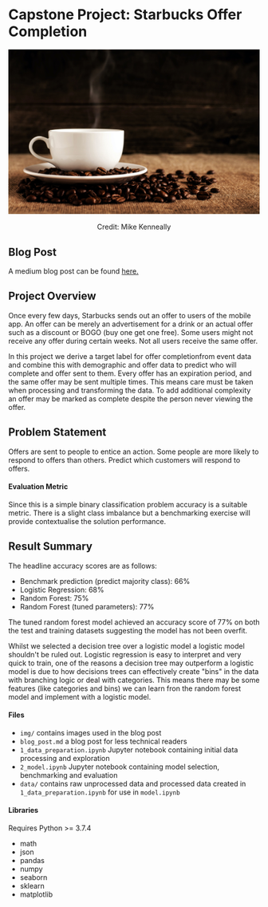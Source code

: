 # Capstone Project: Starbucks Offer Completion

<p align="center">
<img src="img/mike-kenneally-coffee-unsplash.jpg">
</p>
<p align="center">
Credit: Mike Kenneally
</p>

## Blog Post

A medium blog post can be found [here.](https://medium.com/@daniel.swift/udacity-capstone-starbucks-data-8513c26dc1d3)

## Project Overview

Once every few days, Starbucks sends out an offer to users of the mobile app. An offer can be merely an advertisement for a drink or an actual offer such as a discount or BOGO (buy one get one free). Some users might not receive any offer during certain weeks. Not all users receive the same offer.

In this project we derive a target label for offer completionfrom event data and combine this with demographic and offer data to predict who will complete and offer sent to them. Every offer has an expiration period, and the same offer may be sent multiple times. This means care must be taken when processing and transforming the data. To add additional complexity an offer may be marked as complete despite    the person never viewing the offer.

## Problem Statement

Offers are sent to people to entice an action. Some people are more likely to respond to offers than others.
 Predict which customers will respond to offers.

#### Evaluation Metric

Since this is a simple binary classification problem accuracy is a suitable metric. There is a slight class imbalance but a benchmarking exercise will provide contextualise the solution performance.

## Result Summary

The headline accuracy scores are as follows:

- Benchmark prediction (predict majority class): 66%
- Logistic Regression: 68%
- Random Forest: 75%
- Random Forest (tuned parameters): 77%

The tuned random forest model achieved an accuracy score of 77% on both the test and training datasets suggesting the model has not been overfit.

Whilst we selected a decision tree over a logistic model a logistic model shouldn't be ruled out. Logistic regression is easy to interpret and very quick to train, one of the reasons a decision tree may outperform a logistic model is due to how decisions trees can effectively create "bins" in the data with branching logic or deal with categories. This means there may be some features (like categories and bins) we can learn fron the random forest model and implement with a logistic model. 


#### Files 

- `img/` contains images used in the blog post
- `blog_post.md` a blog post for less technical readers
- `1_data_preparation.ipynb` Jupyter notebook containing initial data processing and exploration
- `2_model.ipynb` Jupyter notebook containing model selection, benchmarking and evaluation
- `data/` contains raw unprocessed data and processed data created in `1_data_preparation.ipynb` for use in `model.ipynb`

#### Libraries

Requires Python >= 3.7.4

- math
- json
- pandas 
- numpy
- seaborn
- sklearn
- matplotlib